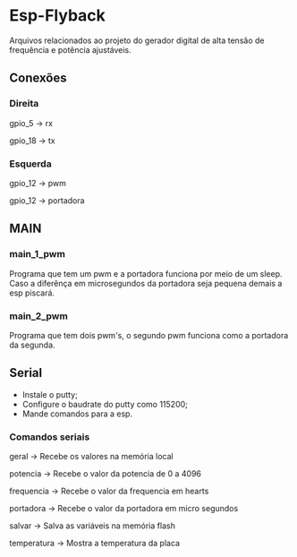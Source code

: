 # Esp-Flyback
Arquivos relacionados ao projeto do gerador digital de alta tensão de frequência e potência ajustáveis.

## Conexões

### Direita

gpio_5 -> rx

gpio_18 -> tx

### Esquerda

gpio_12 -> pwm

gpio_12 -> portadora

						 
## MAIN

### main_1_pwm

Programa que tem um pwm e a portadora funciona por meio de um sleep. Caso a diferênça em microsegundos da portadora seja pequena demais a esp piscará.

### main_2_pwm

Programa que tem dois pwm's, o segundo pwm funciona como a portadora da segunda.

## Serial

* Instale o putty;
* Configure o baudrate do putty como 115200;
* Mande comandos para a esp.

### Comandos seriais

geral -> Recebe os valores na memória local

potencia -> Recebe o valor da potencia de 0 a 4096

frequencia -> Recebe o valor da frequencia em hearts

portadora -> Recebe o valor da portadora em micro segundos

salvar -> Salva as variáveis na memória flash

temperatura ->	Mostra a temperatura da placa
